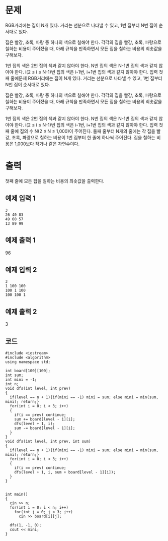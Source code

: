 # 문제
RGB거리에는 집이 N개 있다. 거리는 선분으로 나타낼 수 있고, 1번 집부터 N번 집이 순서대로 있다.

집은 빨강, 초록, 파랑 중 하나의 색으로 칠해야 한다. 각각의 집을 빨강, 초록, 파랑으로 칠하는 비용이 주어졌을 때, 아래 규칙을 만족하면서 모든 집을 칠하는 비용의 최솟값을 구해보자.

1번 집의 색은 2번 집의 색과 같지 않아야 한다.
N번 집의 색은 N-1번 집의 색과 같지 않아야 한다.
i(2 ≤ i ≤ N-1)번 집의 색은 i-1번, i+1번 집의 색과 같지 않아야 한다.
입력
첫째 줄에문제
RGB거리에는 집이 N개 있다. 거리는 선분으로 나타낼 수 있고, 1번 집부터 N번 집이 순서대로 있다.

집은 빨강, 초록, 파랑 중 하나의 색으로 칠해야 한다. 각각의 집을 빨강, 초록, 파랑으로 칠하는 비용이 주어졌을 때, 아래 규칙을 만족하면서 모든 집을 칠하는 비용의 최솟값을 구해보자.

1번 집의 색은 2번 집의 색과 같지 않아야 한다.
N번 집의 색은 N-1번 집의 색과 같지 않아야 한다.
i(2 ≤ i ≤ N-1)번 집의 색은 i-1번, i+1번 집의 색과 같지 않아야 한다.
입력
첫째 줄에 집의 수 N(2 ≤ N ≤ 1,000)이 주어진다. 둘째 줄부터 N개의 줄에는 각 집을 빨강, 초록, 파랑으로 칠하는 비용이 1번 집부터 한 줄에 하나씩 주어진다. 집을 칠하는 비용은 1,000보다 작거나 같은 자연수이다.

# 출력
첫째 줄에 모든 집을 칠하는 비용의 최솟값을 출력한다.

## 예제 입력 1 
```
3
26 40 83
49 60 57
13 89 99
```
## 예제 출력 1 
96
## 예제 입력 2 
```
3
1 100 100
100 1 100
100 100 1
```

## 예제 출력 2 
3

## 코드

```
#include <iostream>
#include <algorithm>
using namespace std;

int board[100][100];
int sum;
int mini = -1;
int n;
void dfs(int level, int prev)
{
  if(level == n + 1){if(mini == -1) mini = sum; else mini = min(sum, mini); return;}
  for(int i = 0; i < 3; i++)
  {
    if(i == prev) continue;
    sum += board[level - 1][i];
    dfs(level + 1, i);
    sum -= board[level - 1][i];
  }
}
void dfs(int level, int prev, int sum)
{
  if(level == n + 1){if(mini == -1) mini = sum; else mini = min(sum, mini); return;}
  for(int i = 0; i < 3; i++)
  {
    if(i == prev) continue;
    dfs(level + 1, i, sum + board[level - 1][i]);
  }
}


int main()
{
  cin >> n;
  for(int i = 0; i < n; i++)
    for(int j = 0; j < 3; j++)
      cin >> board[i][j];

  dfs(1, -1, 0);
  cout << mini;
}
```